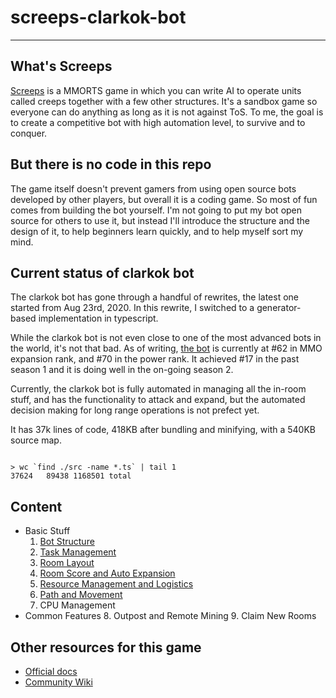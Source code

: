 # screeps-clarkok-bot

----

## What's Screeps

[Screeps](https://screeps.com) is a MMORTS game in which you can write AI to operate units called creeps together with a
few other structures. It's a sandbox game so everyone can do anything as long as it is not against ToS. To me, the goal
is to create a competitive bot with high automation level, to survive and to conquer. 

## But there is no code in this repo

The game itself doesn't prevent gamers from using open source bots developed by other players, but overall it is a
coding game. So most of fun comes from building the bot yourself. I'm not going to put my bot open source for others to
use it, but instead I'll introduce the structure and the design of it, to help beginners learn quickly, and to help
myself sort my mind.

## Current status of clarkok bot

The clarkok bot has gone through a handful of rewrites, the latest one started from Aug 23rd, 2020. In this rewrite, I
switched to a generator-based implementation in typescript.

While the clarkok bot is not even close to one of the most advanced bots in the world, it's not that bad. As of writing,
[the bot](https://screeps.com/a/#!/profiler/clarkok) is currently at #62 in MMO expansion rank, and #70 in the power
rank. It achieved #17 in the past season 1 and it is doing well in the on-going season 2.

Currently, the clarkok bot is fully automated in managing all the in-room stuff, and has the functionality to attack and
expand, but the automated decision making for long range operations is not prefect yet.

It has 37k lines of code, 418KB after bundling and minifying, with a 540KB source map.

```

> wc `find ./src -name *.ts` | tail 1
37624   89438 1168501 total

```

## Content

  * Basic Stuff
    1. [Bot Structure](01-bot-structure.md)
    2. [Task Management](02-task-management.md)
    3. [Room Layout](03-room-layout.md)
    4. [Room Score and Auto Expansion](04-room-score-and-auto-expansion.md)
    5. [Resource Management and Logistics](05-resource-management-and-logistics.md)
    6. [Path and Movement](06-path-and-movement.md)
    7. CPU Management
  * Common Features
    8. Outpost and Remote Mining
    9. Claim New Rooms

## Other resources for this game

 * [Official docs](https://docs.screeps.com/)
 * [Community Wiki](https://wiki.screepssp.us/)
